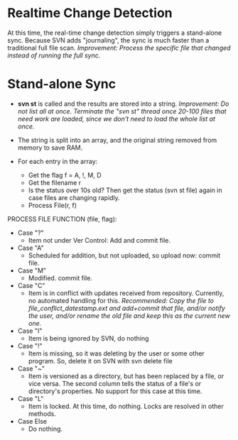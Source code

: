 # Realtime Change Detection #
At this time, the real-time change detection simply triggers a stand-alone sync. Because SVN adds "journaling", the sync is much faster than a traditional full file scan. _Improvement: Process the specific file that changed instead of running the full sync._

# Stand-alone Sync #

  * **svn st** is called and the results are stored into a string.
_Improvement: Do not list all at once. Terminate the "svn st" thread once 20-100 files that need work are loaded, since we don't need to load the whole list at once._

  * The string is split into an array, and the original string removed from memory to save RAM.

  * For each entry in the array:
    * Get the flag f = A, !, M, D
    * Get the filename r
    * Is the status over 10s old? Then get the status (svn st file) again in case files are changing rapidly.
    * Process File(r, f)

PROCESS FILE FUNCTION (file, flag):
  * Case "?"
    * Item not under Ver Control: Add and commit file.
  * Case "A"
    * Scheduled for addition, but not uploaded, so upload now: commit file.
  * Case "M"
    * Modified. commit file.
  * Case "C"
    * Item is in conflict with updates received from repository. Currently, no automated handling for this. _Recommended: Copy the file to file\_conflict\_datestamp.ext and add+commit that file, and/or notify the user, and/or rename the old file and keep this as the current new one._
  * Case "I"
    * Item is being ignored by SVN, do nothing
  * Case "!"
    * Item is missing, so it was deleting by the user or some other program. So, delete it on SVN with svn delete file
  * Case "~"
    * Item is versioned as a directory, but has been replaced by a file, or vice versa. The second column tells the status of a file's or directory's properties. No support for this case at this time.
  * Case "L"
    * Item is locked. At this time, do nothing. Locks are resolved in other methods.
  * Case Else
    * Do nothing.